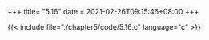 +++
title= "5.16"
date = 2021-02-26T09:15:46+08:00
+++

{{< include file="./chapter5/code/5.16.c" language="c" >}}

